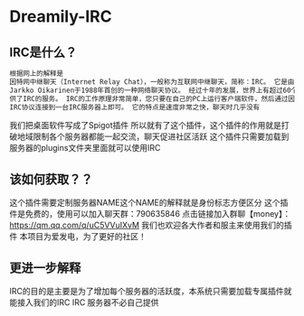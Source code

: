 # Dreamily-IRC
## IRC是什么？ 
``` bash
根据网上的解释是
因特网中继聊天（Internet Relay Chat），一般称为互联网中继聊天，简称：IRC。 它是由芬兰人
Jarkko Oikarinen于1988年首创的一种网络聊天协议。 经过十年的发展，世界上有超过60个国家提
供了IRC的服务。 IRC的工作原理非常简单，您只要在自己的PC上运行客户端软件，然后通过因特网以
IRC协议连接到一台IRC服务器上即可。 它的特点是速度非常之快，聊天时几乎没有
```
我们把桌面软件写成了Spigot插件
所以就有了这个插件，这个插件的作用就是打破地域限制各个服务器都能一起交流，聊天促进社区活跃
这个插件只需要加载到服务器的plugins文件夹里面就可以使用IRC
## 该如何获取？？
这个插件需要定制服务器NAME这个NAME的解释就是身份标志方便区分
这个插件是免费的，使用可以加入聊天群：790635846
点击链接加入群聊【money】：https://qm.qq.com/q/uC5VVuIXvM
我们也欢迎各大作者和服主来使用我们的插件
本项目为爱发电，为了更好的社区！ 
## 更进一步解释
IRC的目的是主要是为了增加每个服务器的活跃度，本系统只需要加载专属插件就能接入我们的IRC
IRC 服务器不必自己提供
